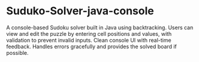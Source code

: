 # Suduko-Solver-java-console
A console-based Sudoku solver built in Java using backtracking. Users can view and edit the puzzle by entering cell positions and values, with validation to prevent invalid inputs. Clean console UI with real-time feedback. Handles errors gracefully and provides the solved board if possible.
